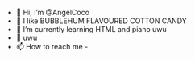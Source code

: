 - 👋 Hi, I’m @AngelCoco
- 👀 I like BUBBLEHUM FLAVOURED COTTON CANDY
- 🌱 I’m currently learning HTML and piano uwu
- 💞️ uwu
- 📫 How to reach me -


<!---
AngelCoco/AngelCoco is a ✨ special ✨ repository because its `README.md` (this file) appears on your GitHub profile.
You can click the Preview link to take a look at your changes.
--->

